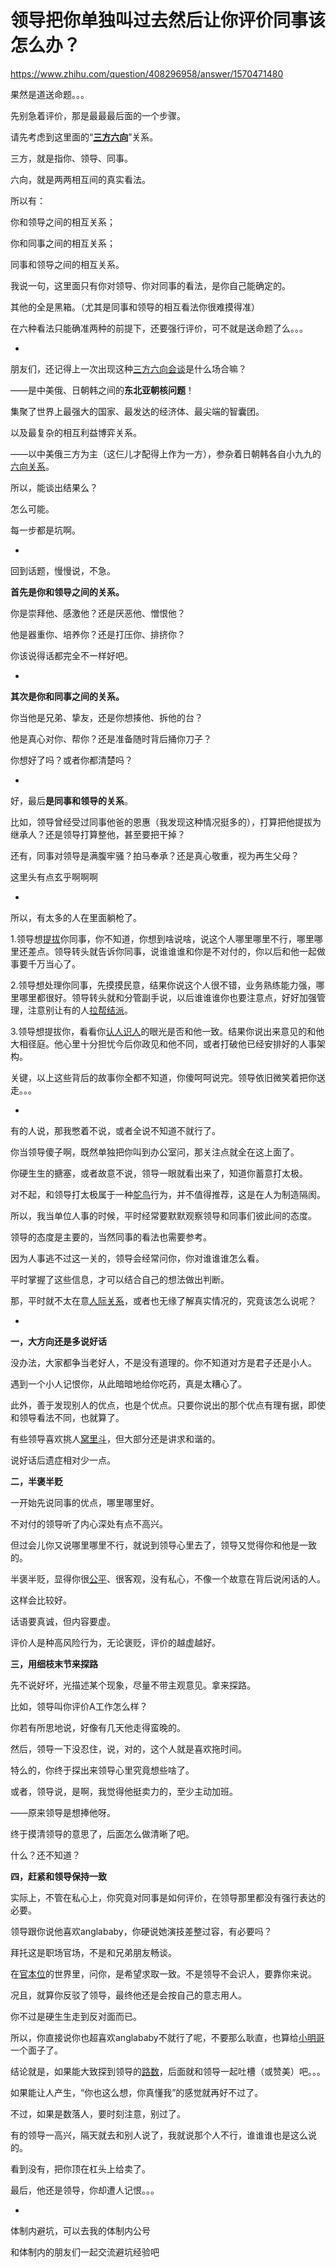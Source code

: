 # 领导把你单独叫过去然后让你评价同事该怎么办？

https://www.zhihu.com/question/408296958/answer/1570471480

果然是道送命题。。。

先别急着评价，那是最最最后面的一个步骤。

请先考虑到这里面的“**[三方六向](https://www.zhihu.com/search?q=%E4%B8%89%E6%96%B9%E5%85%AD%E5%90%91&search_source=Entity&hybrid_search_source=Entity&hybrid_search_extra=%7B%22sourceType%22%3A%22answer%22%2C%22sourceId%22%3A1570471480%7D)**”关系。

三方，就是指你、领导、同事。

六向，就是两两相互间的真实看法。

所以有：

你和领导之间的相互关系；

你和同事之间的相互关系；

同事和领导之间的相互关系。

我说一句，这里面只有你对领导、你对同事的看法，是你自己能确定的。

其他的全是黑箱。（尤其是同事和领导的相互看法你很难摸得准）

在六种看法只能确准两种的前提下，还要强行评价，可不就是送命题了么。。。

-

朋友们，还记得上一次出现这种[三方六向会谈](https://www.zhihu.com/search?q=%E4%B8%89%E6%96%B9%E5%85%AD%E5%90%91%E4%BC%9A%E8%B0%88&search_source=Entity&hybrid_search_source=Entity&hybrid_search_extra=%7B%22sourceType%22%3A%22answer%22%2C%22sourceId%22%3A1570471480%7D)是什么场合嘛？

——是中美俄、日朝韩之间的**东北亚朝核问题**！

集聚了世界上最强大的国家、最发达的经济体、最尖端的智囊团。

以及最复杂的相互利益博弈关系。

——以中美俄三方为主（这仨儿才配得上作为一方），参杂着日朝韩各自小九九的[六向关系](https://www.zhihu.com/search?q=%E5%85%AD%E5%90%91%E5%85%B3%E7%B3%BB&search_source=Entity&hybrid_search_source=Entity&hybrid_search_extra=%7B%22sourceType%22%3A%22answer%22%2C%22sourceId%22%3A1570471480%7D)。

所以，能谈出结果么？

怎么可能。

每一步都是坑啊。

-

回到话题，慢慢说，不急。

**首先是你和领导之间的关系。**

你是崇拜他、感激他？还是厌恶他、憎恨他？

他是器重你、培养你？还是打压你、排挤你？

你该说得话都完全不一样好吧。

-

**其次是你和同事之间的关系。**

你当他是兄弟、挚友，还是你想揍他、拆他的台？

他是真心对你、帮你？还是准备随时背后捅你刀子？

你想好了吗？或者你都清楚吗？

-

好，最后**是同事和领导的关系**。

比如，领导曾经受过同事他爸的恩惠（我发现这种情况挺多的），打算把他提拔为继承人？还是领导打算整他，甚至要把干掉？

还有，同事对领导是满腹牢骚？拍马奉承？还是真心敬重，视为再生父母？

这里头有点玄乎啊啊啊

-

所以，有太多的人在里面躺枪了。

1.领导想[提拔](https://www.zhihu.com/search?q=%E6%8F%90%E6%8B%94&search_source=Entity&hybrid_search_source=Entity&hybrid_search_extra=%7B%22sourceType%22%3A%22answer%22%2C%22sourceId%22%3A1570471480%7D)你同事，你不知道，你想到啥说啥，说这个人哪里哪里不行，哪里哪里还差点。领导转头就告诉你同事，说谁谁谁和你是不对付的，你以后和他一起做事要千万当心了。

2.领导想处理你同事，先摸摸民意，结果你说这个人很不错，业务熟练能力强，哪里哪里都很好。领导转头就和分管副手说，以后谁谁谁你也要注意点，好好加强管理，注意别让有的人[拉帮结派](https://www.zhihu.com/search?q=%E6%8B%89%E5%B8%AE%E7%BB%93%E6%B4%BE&search_source=Entity&hybrid_search_source=Entity&hybrid_search_extra=%7B%22sourceType%22%3A%22answer%22%2C%22sourceId%22%3A1570471480%7D)。

3.领导想提拔你，看看你[认人识人](https://www.zhihu.com/search?q=%E8%AE%A4%E4%BA%BA%E8%AF%86%E4%BA%BA&search_source=Entity&hybrid_search_source=Entity&hybrid_search_extra=%7B%22sourceType%22%3A%22answer%22%2C%22sourceId%22%3A1570471480%7D)的眼光是否和他一致。结果你说出来意见的和他大相径庭。他心里十分担忧今后你政见和他不同，或者打破他已经安排好的人事架构。

关键，以上这些背后的故事你全都不知道，你傻呵呵说完。领导依旧微笑着把你送走。。。

-

有的人说，那我憋着不说，或者全说不知道不就行了。

你当领导傻子啊，既然单独把你叫到办公室问，那关注点就全在这上面了。

你硬生生的搪塞，或者故意不说，领导一眼就看出来了，知道你蓄意打太极。

对不起，和领导打太极属于一种[鸵鸟](https://www.zhihu.com/search?q=%E9%B8%B5%E9%B8%9F&search_source=Entity&hybrid_search_source=Entity&hybrid_search_extra=%7B%22sourceType%22%3A%22answer%22%2C%22sourceId%22%3A1570471480%7D)行为，并不值得推荐，这是在人为制造隔阂。

所以，我当单位人事的时候，平时经常要默默观察领导和同事们彼此间的态度。

领导的态度是主要的，当然同事的看法也需要参考。

因为人事逃不过这一关的，领导会经常问你，你对谁谁谁怎么看。

平时掌握了这些信息，才可以结合自己的想法做出判断。

那，平时就不太在意[人际关系](https://www.zhihu.com/search?q=%E4%BA%BA%E9%99%85%E5%85%B3%E7%B3%BB&search_source=Entity&hybrid_search_source=Entity&hybrid_search_extra=%7B%22sourceType%22%3A%22answer%22%2C%22sourceId%22%3A1570471480%7D)，或者也无缘了解真实情况的，究竟该怎么说呢？

-

**一，大方向还是多说好话**

没办法，大家都争当老好人，不是没有道理的。你不知道对方是君子还是小人。

遇到一个小人记恨你，从此暗暗地给你吃药，真是太糟心了。

此外，善于发现别人的优点，也是个优点。只要你说出的那个优点有理有据，即使和领导看法不同，也就算了。

有些领导喜欢挑人[窝里斗](https://www.zhihu.com/search?q=%E7%AA%9D%E9%87%8C%E6%96%97&search_source=Entity&hybrid_search_source=Entity&hybrid_search_extra=%7B%22sourceType%22%3A%22answer%22%2C%22sourceId%22%3A1570471480%7D)，但大部分还是讲求和谐的。

说好话后遗症相对少一点。

**二，半褒半贬**

一开始先说同事的优点，哪里哪里好。

不对付的领导听了内心深处有点不高兴。

但过会儿你又说哪里哪里不行，就说到领导心里去了，领导又觉得你和他是一致的。

半褒半贬，显得你很[公平](https://www.zhihu.com/search?q=%E5%85%AC%E5%B9%B3&search_source=Entity&hybrid_search_source=Entity&hybrid_search_extra=%7B%22sourceType%22%3A%22answer%22%2C%22sourceId%22%3A1570471480%7D)、很客观，没有私心，不像一个故意在背后说闲话的人。

这样会比较好。

话语要真诚，但内容要虚。

评价人是种高风险行为，无论褒贬，评价的越虚越好。

**三，用细枝末节来探路**

先不说好坏，光描述某个现象，尽量不带主观意见。拿来探路。

比如，领导叫你评价A工作怎么样？

你若有所思地说，好像有几天他走得蛮晚的。

然后，领导一下没忍住，说，对的，这个人就是喜欢拖时间。

特么的，你终于探出来领导心里究竟想些啥了。

或者，领导说，是啊，我觉得他挺卖力的，至少主动加班。

——原来领导是想捧他呀。

终于摸清领导的意思了，后面怎么做清晰了吧。

什么？还不知道？

**四，赶紧和领导保持一致**

实际上，不管在私心上，你究竟对同事是如何评价，在领导那里都没有强行表达的必要。

领导跟你说他喜欢anglababy，你硬说她演技差整过容，有必要吗？

拜托这是职场官场，不是和兄弟朋友畅谈。

在[官本位](https://www.zhihu.com/search?q=%E5%AE%98%E6%9C%AC%E4%BD%8D&search_source=Entity&hybrid_search_source=Entity&hybrid_search_extra=%7B%22sourceType%22%3A%22answer%22%2C%22sourceId%22%3A1570471480%7D)的世界里，问你，是希望求取一致。不是领导不会识人，要靠你来说。

况且，就算你反驳了领导，最终他还是会按自己的意志用人。

你不过是硬生生走到反对面而已。

所以，你直接说你也超喜欢anglababy不就行了呢，不要那么耿直，也算给[小明哥](https://www.zhihu.com/search?q=%E5%B0%8F%E6%98%8E%E5%93%A5&search_source=Entity&hybrid_search_source=Entity&hybrid_search_extra=%7B%22sourceType%22%3A%22answer%22%2C%22sourceId%22%3A1570471480%7D)一个面子了。

结论就是，如果能大致探到领导的[路数](https://www.zhihu.com/search?q=%E8%B7%AF%E6%95%B0&search_source=Entity&hybrid_search_source=Entity&hybrid_search_extra=%7B%22sourceType%22%3A%22answer%22%2C%22sourceId%22%3A1570471480%7D)，后面就和领导一起吐槽（或赞美）吧。。。

如果能让人产生，“你也这么想，你真懂我”的感觉就再好不过了。

不过，如果是数落人，要时刻注意，别过了。

有的领导一高兴，隔天就去和别人说了，我就说那个人不行，谁谁谁也是这么说的。

看到没有，把你顶在杠头上给卖了。

最后，他还是领导，你却遭人记恨。。。

-

  

体制内避坑，可以去我的体制内公号

和体制内的朋友们一起交流避坑经验吧